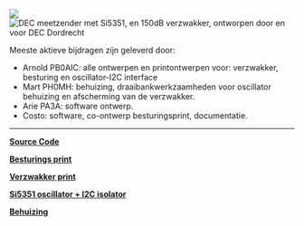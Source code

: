 [![](https://github.com/costonisp/DEC-meetzender-test/blob/master/documentation/crew.jpg)](https://www.pi4dec.nl/zelfbouw-meetzender/)
![DEC meetzender met Si5351, en 150dB verzwakker, ontworpen door en voor **DEC Dordrecht**](https://www.pi4dec.nl/zelfbouw-meetzender/)

<p>Meeste aktieve bijdragen zijn geleverd door:</p>
<p></p>

 - Arnold PB0AIC:  alle ontwerpen en printontwerpen voor: verzwakker, besturing en oscillator-I2C interface
 - Mart PH0MH: behuizing, draaibankwerkzaamheden voor oscillator behuizing en afscherming van de verzwakker.
 - Arie PA3A: software ontwerp.
 - Costo: software, co-ontwerp besturingsprint, documentatie.
 
<hr>

__[Source Code](SourceCode/source_code.md)__

__[Besturings print](documentation/besturings_print.md)__

__[Verzwakker print](documentation/verzwakker_print.md)__

__[Si5351 oscillator + I2C isolator](documentation/Si5351%2Binterface.md)__

__[Behuizing](/documentation/behuizing.md)__
